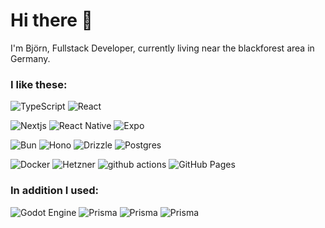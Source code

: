 <h1>Hi there 👋</h1>

<p>I'm Björn, Fullstack Developer, currently living near the blackforest area in Germany.</p>
<h3>I like these:</h3>
<p>
<img
  alt="TypeScript"
  src="https://img.shields.io/badge/-TypeScript-007ACC?style=flat-square&logo=typescript&logoColor=white"
/>
  <img
  alt="React"
  src="https://img.shields.io/badge/-React-45b8d8?style=flat-square&logo=react&logoColor=white"
/>
  
<img
  alt="Nextjs"
  src="https://img.shields.io/badge/-Nextjs-000000?style=flat-square&logo=next.js&logoColor=white"
/>
<img
  alt="React Native"
  src="https://img.shields.io/badge/-React%20Native-61DAFB?style=flat-square&logo=react&logoColor=white"
/>
<img
  alt="Expo"
  src="https://img.shields.io/badge/-Expo-4630EB?style=flat-square&logo=expo&logoColor=white"
/>

<img
  alt="Bun"
  src="https://img.shields.io/badge/-Bun-000000?style=flat-square&logo=bun&logoColor=white"
/>
<img
  alt="Hono"
  src="https://img.shields.io/badge/-Hono-E36002?style=flat-square&logo=hono&logoColor=white"
/>
<img
  alt="Drizzle"
  src="https://img.shields.io/badge/-Drizzle-C5F74F?style=flat-square&logo=drizzle&logoColor=black"
/>
<img
  alt="Postgres"
  src="https://img.shields.io/badge/-Postgres-4169E1?style=flat-square&logo=postgresql&logoColor=white"
/>

<img
  alt="Docker"
  src="https://img.shields.io/badge/-Docker-46a2f1?style=flat-square&logo=docker&logoColor=white"
/>
<img
  alt="Hetzner"
  src="https://img.shields.io/badge/-Hetzner-D50C2D?style=flat-square&logo=hetzner&logoColor=white"
/>
<img
  alt="github actions"
  src="https://img.shields.io/badge/-Github_Actions-2088FF?style=flat-square&logo=github-actions&logoColor=white"
/>
<img
  alt="GitHub Pages"
  src="https://img.shields.io/badge/-Github%20Pages-222222?style=flat-square&logo=githubpages&logoColor=white"
/>
</p>

<h3>In addition I used:</h3>
<p>
<img
  alt="Godot Engine"
  src="https://img.shields.io/badge/-Godot%20Engine-478CBF?style=flat-square&logo=godotengine&logoColor=white"
/>
<img
  alt="Prisma"
  src="https://img.shields.io/badge/-Prisma-2D3748?style=flat-square&logo=prisma&logoColor=white"
/>
<img
  alt="Prisma"
  src="https://img.shields.io/badge/-AWS%20SES-DD344C?style=flat-square&logo=amazonsimpleemailservice&logoColor=white"
/>
<img
  alt="Prisma"
  src="https://img.shields.io/badge/-AWS%20S3-569A31?style=flat-square&logo=amazons3&logoColor=white"
/>
</p>


